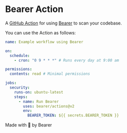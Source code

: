 # Bearer Action

A [GitHub Action](https://github.com/features/actions) for using [Bearer](https://bearer.com) to scan your codebase.

You can use the Action as follows:

```yaml
name: Example workflow using Bearer

on:
  schedule:
    - cron: "0 9 * * *" # Runs every day at 9:00 am

permissions:
  contents: read # Minimal permissions

jobs:
  security:
    runs-on: ubuntu-latest
    steps:
      - name: Run Bearer
        uses: bearer/actions@v2
        env:
          BEARER_TOKEN: ${{ secrets.BEARER_TOKEN }}
```

Made with 💜 by Bearer
